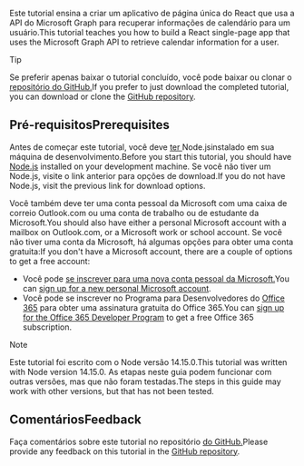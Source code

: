 <!-- markdownlint-disable MD002 MD041 -->

<span data-ttu-id="66c4d-101">Este tutorial ensina a criar um aplicativo de página única do React que usa a API do Microsoft Graph para recuperar informações de calendário para um usuário.</span><span class="sxs-lookup"><span data-stu-id="66c4d-101">This tutorial teaches you how to build a React single-page app that uses the Microsoft Graph API to retrieve calendar information for a user.</span></span>

> [!TIP]
> <span data-ttu-id="66c4d-102">Se preferir apenas baixar o tutorial concluído, você pode baixar ou clonar o [repositório do GitHub.](https://github.com/microsoftgraph/msgraph-training-reactspa)</span><span class="sxs-lookup"><span data-stu-id="66c4d-102">If you prefer to just download the completed tutorial, you can download or clone the [GitHub repository](https://github.com/microsoftgraph/msgraph-training-reactspa).</span></span>

## <a name="prerequisites"></a><span data-ttu-id="66c4d-103">Pré-requisitos</span><span class="sxs-lookup"><span data-stu-id="66c4d-103">Prerequisites</span></span>

<span data-ttu-id="66c4d-104">Antes de começar este tutorial, você deve [ ter ](https://nodejs.org)Node.jsinstalado em sua máquina de desenvolvimento.</span><span class="sxs-lookup"><span data-stu-id="66c4d-104">Before you start this tutorial, you should have [Node.js](https://nodejs.org) installed on your development machine.</span></span> <span data-ttu-id="66c4d-105">Se você não tiver um Node.js, visite o link anterior para opções de download.</span><span class="sxs-lookup"><span data-stu-id="66c4d-105">If you do not have Node.js, visit the previous link for download options.</span></span>

<span data-ttu-id="66c4d-106">Você também deve ter uma conta pessoal da Microsoft com uma caixa de correio Outlook.com ou uma conta de trabalho ou de estudante da Microsoft.</span><span class="sxs-lookup"><span data-stu-id="66c4d-106">You should also have either a personal Microsoft account with a mailbox on Outlook.com, or a Microsoft work or school account.</span></span> <span data-ttu-id="66c4d-107">Se você não tiver uma conta da Microsoft, há algumas opções para obter uma conta gratuita:</span><span class="sxs-lookup"><span data-stu-id="66c4d-107">If you don't have a Microsoft account, there are a couple of options to get a free account:</span></span>

- <span data-ttu-id="66c4d-108">Você pode [se inscrever para uma nova conta pessoal da Microsoft.](https://signup.live.com/signup?wa=wsignin1.0&rpsnv=12&ct=1454618383&rver=6.4.6456.0&wp=MBI_SSL_SHARED&wreply=https://mail.live.com/default.aspx&id=64855&cbcxt=mai&bk=1454618383&uiflavor=web&uaid=b213a65b4fdc484382b6622b3ecaa547&mkt=E-US&lc=1033&lic=1)</span><span class="sxs-lookup"><span data-stu-id="66c4d-108">You can [sign up for a new personal Microsoft account](https://signup.live.com/signup?wa=wsignin1.0&rpsnv=12&ct=1454618383&rver=6.4.6456.0&wp=MBI_SSL_SHARED&wreply=https://mail.live.com/default.aspx&id=64855&cbcxt=mai&bk=1454618383&uiflavor=web&uaid=b213a65b4fdc484382b6622b3ecaa547&mkt=E-US&lc=1033&lic=1).</span></span>
- <span data-ttu-id="66c4d-109">Você pode se inscrever no Programa para Desenvolvedores do [Office 365](https://developer.microsoft.com/office/dev-program) para obter uma assinatura gratuita do Office 365.</span><span class="sxs-lookup"><span data-stu-id="66c4d-109">You can [sign up for the Office 365 Developer Program](https://developer.microsoft.com/office/dev-program) to get a free Office 365 subscription.</span></span>

> [!NOTE]
> <span data-ttu-id="66c4d-110">Este tutorial foi escrito com o Node versão 14.15.0.</span><span class="sxs-lookup"><span data-stu-id="66c4d-110">This tutorial was written with Node version 14.15.0.</span></span> <span data-ttu-id="66c4d-111">As etapas neste guia podem funcionar com outras versões, mas que não foram testadas.</span><span class="sxs-lookup"><span data-stu-id="66c4d-111">The steps in this guide may work with other versions, but that has not been tested.</span></span>

## <a name="feedback"></a><span data-ttu-id="66c4d-112">Comentários</span><span class="sxs-lookup"><span data-stu-id="66c4d-112">Feedback</span></span>

<span data-ttu-id="66c4d-113">Faça comentários sobre este tutorial no repositório [do GitHub.](https://github.com/microsoftgraph/msgraph-training-reactspa)</span><span class="sxs-lookup"><span data-stu-id="66c4d-113">Please provide any feedback on this tutorial in the [GitHub repository](https://github.com/microsoftgraph/msgraph-training-reactspa).</span></span>

